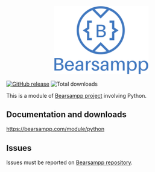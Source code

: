 <p align="center"><a href="https://bearsampp.com/contribute" target="_blank"><img width="250" src="img/Bearsampp-logo.svg"></a></p>

[![GitHub release](https://img.shields.io/github/release/bearsampp/module-python.svg?style=flat-square)](https://github.com/bearsampp/module-python/releases/latest)
![Total downloads](https://img.shields.io/github/downloads/bearsampp/module-python/total.svg?style=flat-square)

This is a module of [Bearsampp project](https://github.com/bearsampp/bearsampp) involving Python.

## Documentation and downloads

https://bearsampp.com/module/python

## Issues

Issues must be reported on [Bearsampp repository](https://github.com/bearsampp/bearsampp/issues).
